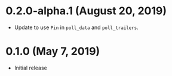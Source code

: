 # 0.2.0-alpha.1 (August 20, 2019)

- Update to use `Pin` in `poll_data` and `poll_trailers`.

# 0.1.0 (May 7, 2019)

- Initial release
